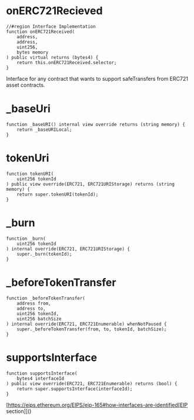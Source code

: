 # onERC721Recieved

```
//#region Interface Implementation
function onERC721Received(
    address,
    address,
    uint256,
    bytes memory
) public virtual returns (bytes4) {
    return this.onERC721Received.selector;
}
```
Interface for any contract that wants to support safeTransfers from ERC721 asset contracts.

# _baseUri

```
function _baseURI() internal view override returns (string memory) {
    return _baseURILocal;
}
```
# tokenUri

```
function tokenURI(
    uint256 tokenId
) public view override(ERC721, ERC721URIStorage) returns (string memory) {
    return super.tokenURI(tokenId);
}
```

# _burn

```
function _burn(
    uint256 tokenId
) internal override(ERC721, ERC721URIStorage) {
    super._burn(tokenId);
}
```

# _beforeTokenTransfer

```
function _beforeTokenTransfer(
    address from,
    address to,
    uint256 tokenId,
    uint256 batchSize
) internal override(ERC721, ERC721Enumerable) whenNotPaused {
    super._beforeTokenTransfer(from, to, tokenId, batchSize);
}
```

# supportsInterface

```
function supportsInterface(
    bytes4 interfaceId
) public view override(ERC721, ERC721Enumerable) returns (bool) {
    return super.supportsInterface(interfaceId);
}
```
[https://eips.ethereum.org/EIPS/eip-165#how-interfaces-are-identified[EIP section]]()